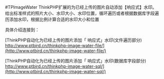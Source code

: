 #TPImageWater
ThinkPHP扩展的为已经上传的图片自动添加【响应式】水印。 给出标准样式的照片大小、水印大小、水印位置，循环遍历或者根据数据库字段遍历添加水印，根据比例计算合适的水印大小和位置

具体介绍连接到：

[ThinkPHP自动化为已经上传的图片添加「 响应式」水印(文件遍历部分) http://www.ptbird.cn/thinkphp-image-water-file/](http://www.ptbird.cn/thinkphp-image-water-file/)

[ThinkPHP自动化为已经上传的图片添加「 响应式」水印(数据库字段部分) http://www.ptbird.cn/thinkphp-image-water-sql/](http://www.ptbird.cn/thinkphp-image-water-sql/)
